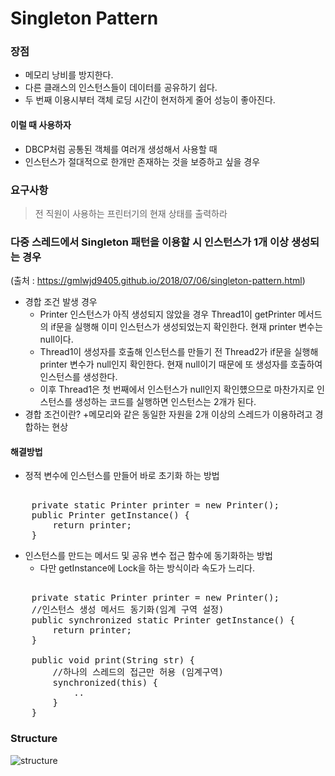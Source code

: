# Singleton Pattern

### 장점
* 메모리 낭비를 방지한다.
* 다른 클래스의 인스턴스들이 데이터를 공유하기 쉽다.
* 두 번째 이용시부터 객체 로딩 시간이 현저하게 줄어 성능이 좋아진다.


#### 이럴 때 사용하자
* DBCP처럼 공통된 객체를 여러개 생성해서 사용할 때
* 인스턴스가 절대적으로 한개만 존재하는 것을 보증하고 싶을 경우

### 요구사항
> 전 직원이 사용하는 프린터기의 현재 상태를 출력하라

### 다중 스레드에서 Singleton 패턴을 이용할 시 인스턴스가 1개 이상 생성되는 경우
(출처 : https://gmlwjd9405.github.io/2018/07/06/singleton-pattern.html)
* 경합 조건 발생 경우
    + Printer 인스턴스가 아직 생성되지 않았을 경우 Thread1이 getPrinter 메서드의 if문을 실행해 이미 인스턴스가 생성되었는지 확인한다. 현재 printer 변수는 null이다.
    + Thread1이 생성자를 호출해 인스턴스를 만들기 전 Thread2가 if문을 실행해 printer 변수가 null인지 확인한다. 현재 null이기 때문에 또 생성자를 호출하여 인스턴스를 생성한다.
    + 이후 Thread1은 첫 번째에서 인스턴스가 null인지 확인헀으므로 마찬가지로 인스턴스를 생성하는 코드를 실행하면 인스턴스는 2개가 된다.
* 경합 조건이란?
    +메모리와 같은 동일한 자원을 2개 이상의 스레드가 이용하려고 경합하는 현상
    
#### 해결방법
* 정적 변수에 인스턴스를 만들어 바로 초기화 하는 방법
<pre> 
    private static Printer printer = new Printer();
    public Printer getInstance() {
        return printer;
    }
</pre>   

* 인스턴스를 만드는 메서드 및 공유 변수 접근 함수에 동기화하는 방법
    + 다만 getInstance에 Lock을 하는 방식이라 속도가 느리다.
<pre> 
    private static Printer printer = new Printer();
    //인스턴스 생성 메서드 동기화(임계 구역 설정)
    public synchronized static Printer getInstance() {
        return printer;
    }
    
    public void print(String str) {
        //하나의 스레드의 접근만 허용 (임계구역)
        synchronized(this) {
            ..
        }
    }
</pre>  
    
### Structure
![structure](https://gmlwjd9405.github.io/images/design-pattern-singleton/singleton-example.png)
